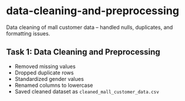 # data-cleaning-and-preprocessing
Data cleaning of mall customer data – handled nulls, duplicates, and formatting issues.


## Task 1: Data Cleaning and Preprocessing

- Removed missing values
- Dropped duplicate rows
- Standardized gender values
- Renamed columns to lowercase
- Saved cleaned dataset as `cleaned_mall_customer_data.csv`
